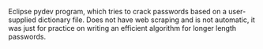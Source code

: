Eclipse pydev program, which tries to crack passwords based on a user-supplied dictionary file.  Does not have web scraping and is not automatic, it was just for practice on writing an efficient algorithm for longer length passwords.
